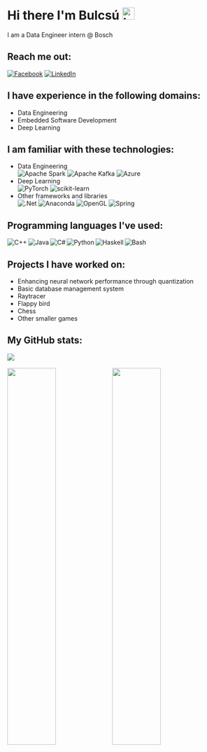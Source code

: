 # Hi there I'm Bulcsú <img src="https://user-images.githubusercontent.com/1303154/88677602-1635ba80-d120-11ea-84d8-d263ba5fc3c0.gif" width="28px" height="28px" alt="hi">
I am a Data Engineer intern @ Bosch

## Reach me out:
[![Facebook](https://img.shields.io/badge/Facebook-%231877F2.svg?logo=Facebook&logoColor=white)](https://www.facebook.com/veres.bulcsu)
[![LinkedIn](https://img.shields.io/badge/LinkedIn-%230077B5.svg?logo=linkedin&logoColor=white)](https://www.linkedin.com/in/bulcsu-veres/)

## I have experience in the following domains:
- Data Engineering
- Embedded Software Development
- Deep Learning

## I am familiar with these technologies:
- Data Engineering <br/>
  ![Apache Spark](https://img.shields.io/badge/Apache%20Spark-FDEE21?style=flat-square&logo=apachespark&logoColor=black)
  ![Apache Kafka](https://img.shields.io/badge/Apache%20Kafka-000?style=for-the-badge&logo=apachekafka)
  ![Azure](https://img.shields.io/badge/azure-%230072C6.svg?style=for-the-badge&logo=microsoftazure&logoColor=white)
- Deep Learning <br/>
  ![PyTorch](https://img.shields.io/badge/PyTorch-%23EE4C2C.svg?style=for-the-badge&logo=PyTorch&logoColor=white)
  ![scikit-learn](https://img.shields.io/badge/scikit--learn-%23F7931E.svg?style=for-the-badge&logo=scikit-learn&logoColor=white)
- Other frameworks and libraries <br/>
  ![.Net](https://img.shields.io/badge/.NET-5C2D91?style=for-the-badge&logo=.net&logoColor=white)
  ![Anaconda](https://img.shields.io/badge/Anaconda-%2344A833.svg?style=for-the-badge&logo=anaconda&logoColor=white)
  ![OpenGL](https://img.shields.io/badge/OpenGL-%23FFFFFF.svg?style=for-the-badge&logo=opengl)
  ![Spring](https://img.shields.io/badge/spring-%236DB33F.svg?style=for-the-badge&logo=spring&logoColor=white)


## Programming languages I've used:
<img align="left" alt="C++" src="https://img.shields.io/badge/c++-%2300599C.svg?style=for-the-badge&logo=c%2B%2B&logoColor=white" />
<img align="left" alt="Java" src="https://img.shields.io/badge/java-%23ED8B00.svg?style=for-the-badge&logo=java&logoColor=white" />
<img align="left" alt="C#" src="https://img.shields.io/badge/c%23-%23239120.svg?style=for-the-badge&logo=c-sharp&logoColor=white" />
<img align="left" alt="Python" src="https://img.shields.io/badge/python-3670A0?style=for-the-badge&logo=python&logoColor=ffdd54" />
<img align="left" alt="Haskell" src="https://img.shields.io/badge/Haskell-5e5086?style=for-the-badge&logo=haskell&logoColor=white" />
<img alt="Bash" src="https://img.shields.io/badge/shell_script-%23121011.svg?style=for-the-badge&logo=gnu-bash&logoColor=white" />

## Projects I have worked on:
- Enhancing neural network performance through quantization
- Basic database management system
- Raytracer
- Flappy bird
- Chess
- Other smaller games

## My GitHub stats:
[![](https://visitcount.itsvg.in/api?id=vbulcsu&label=Profile%20Views&color=0&icon=0&pretty=true)](https://visitcount.itsvg.in)
<br><br>
<img align="left" width="47%" src="https://github-readme-stats.vercel.app/api?username=vbulcsu&show_icons=true&theme=radical" />
<img align="left" width="47%" src="https://github-readme-stats.vercel.app/api/top-langs/?username=vbulcsu&layout=compact&theme=radical" />
